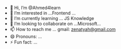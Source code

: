 - 👋 Hi, I’m @Ahmed4learn
- 👀 I’m interested in ...Frontend ...
- 🌱 I’m currently learning ... JS Knowledge
- 💞️ I’m looking to collaborate on ...Microsoft...
- 📫 How to reach me ... gmail: zenatyah@gmail.com
- 😄 Pronouns: ... 
- ⚡ Fun fact: ...

<!---
Ahmed4learn/Ahmed4learn is a ✨ special ✨ repository because its `README.md` (this file) appears on your GitHub profile.
You can click the Preview link to take a look at your changes.
--->
